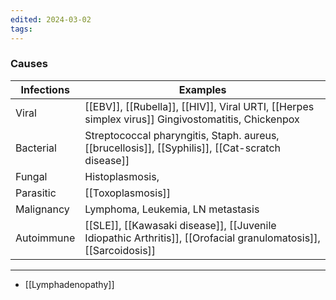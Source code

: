 ```yaml
---
edited: 2024-03-02
tags:
---
```

### Causes

| Infections | Examples                                                                                                         |
| ---------- | ---------------------------------------------------------------------------------------------------------------- |
| Viral      | [[EBV]], [[Rubella]], [[HIV]], Viral URTI, [[Herpes simplex virus]] Gingivostomatitis, Chickenpox                |
| Bacterial  | Streptococcal pharyngitis, Staph. aureus, [[brucellosis]], [[Syphilis]], [[Cat-scratch disease]]                 |
| Fungal     | Histoplasmosis,                                                                                                  |
| Parasitic  | [[Toxoplasmosis]]                                                                                                |
| Malignancy | Lymphoma, Leukemia, LN metastasis                                                                                |
| Autoimmune | [[SLE]], [[Kawasaki disease]], [[Juvenile Idiopathic Arthritis]], [[Orofacial granulomatosis]], [[Sarcoidosis]]  |


---
- [[Lymphadenopathy]] 